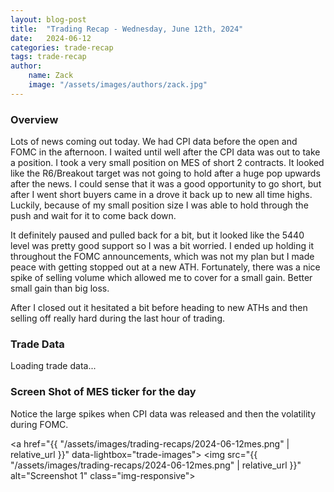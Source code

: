 ```yaml
---
layout: blog-post
title:  "Trading Recap - Wednesday, June 12th, 2024"
date:   2024-06-12
categories: trade-recap
tags: trade-recap
author:
    name: Zack
    image: "/assets/images/authors/zack.jpg"
---
```


### Overview
Lots of news coming out today. We had CPI data before the open and FOMC in the afternoon. I waited until well after the CPI data was out to take a position. I took a very small position on MES of short 2 contracts. It looked like the R6/Breakout target was not going to hold after a huge pop upwards after the news. I could sense that it was a good opportunity to go short, but after I went short buyers came in a drove it back up to new all time highs. Luckily, because of my small position size I was able to hold through the push and wait for it to come back down. 

It definitely paused and pulled back for a bit, but it looked like the 5440 level was pretty good support so I was a bit worried. I ended up holding it throughout the FOMC announcements, which was not my plan but I made peace with getting stopped out at a new ATH. Fortunately, there was a nice spike of selling volume which allowed me to cover for a small gain. Better small gain than big loss. 

After I closed out it hesitated a bit before heading to new ATHs and then selling off really hard during the last hour of trading. 


### Trade Data

<div id="trade-table-placeholder">Loading trade data...</div>

<script>
  document.addEventListener("DOMContentLoaded", function() {
    const tradeDate = "2024-06-12";  // Replace with the date of the trades you want to display
    const apiEndpoint = "https://x6vqzeow7a.execute-api.us-east-1.amazonaws.com/default/get-trade-recaps";
    fetchTradeData(tradeDate, 'trade-table-placeholder', apiEndpoint);
  });
</script>


### Screen Shot of MES ticker for the day

Notice the large spikes when CPI data was released and then the volatility during FOMC. 


<a href="{{ "/assets/images/trading-recaps/2024-06-12mes.png" | relative_url }}" data-lightbox="trade-images">
  <img src="{{ "/assets/images/trading-recaps/2024-06-12mes.png" | relative_url }}" alt="Screenshot 1" class="img-responsive">
</a>